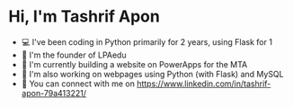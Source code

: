 # Hi, I'm Tashrif Apon
* 💻 I've been coding in Python primarily for 2 years, using Flask for 1
* 🔨 I'm the founder of LPAedu
* 🚧 I'm currently building a website on PowerApps for the MTA
* 🚧 I'm also working on webpages using Python (with Flask) and MySQL
* 🤝 You can connect with me on https://www.linkedin.com/in/tashrif-apon-79a413221/
